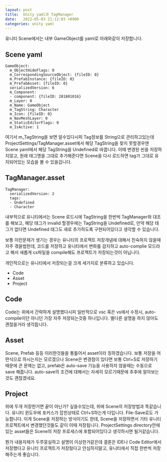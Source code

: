```yaml
---
layout: post
title:  Unity yaml과 TagManager
date:   2022-05-03 21:12:03 +0900
categories: unity yaml
---
```

유니티 Scene에서는 내부 GameObject를 yaml로 아래와같이 저장합니다.
## Scene yaml
```
GameObject:
  m_ObjectHideFlags: 0
  m_CorrespondingSourceObject: {fileID: 0}
  m_PrefabInstance: {fileID: 0}
  m_PrefabAsset: {fileID: 0}
  serializedVersion: 6
  m_Component:
  - component: {fileID: 281801016}
  m_Layer: 0
  m_Name: GameObject
  m_TagString: Character
  m_Icon: {fileID: 0}
  m_NavMeshLayer: 0
  m_StaticEditorFlags: 0
  m_IsActive: 1
```
여기서 m_TagString을 보면 알수있다시피 Tag정보를 String으로 관리하고있는데 ProjectSettings/TagManager.asset에서 해당 TagString을 찾지 못할경우엔 Scene yaml에서 해당 TagString을 Undefined로 바꿉니다. 이때 변경된 씬을 저장하지않고, 원래 태그명을 그대로 추가해준다면 Scene을 다시 로드하면 tag가 그대로 유지되어있는 모습을 볼 수 있을겁니다.

## TagManager.asset
```
TagManager:
  serializedVersion: 2
  tags:
  - Undefined
  - Character
```

내부적으로 유니티에서는 Scene 로드시에 TagString을 한번씩 TagManager와 대조를 해보고, 해당 태그가 invalid 할경우에는 TagString을 Undefined로, 만약 해당 태그가 없다면 Undefined 태그도 새로 추가하도록 구현되어있다고 생각할 수 있습니다.

보통 이런문제가 생기는 경우는 유니티의 프로젝트 저장개념에 대해서 친숙하지 않을때 자주 겪을법한데, 코드를 저장하고 유니티에서 변화를 감지하고 auto-complie 모드라고 해서 새롭게 cs파일을 compile해도 프로젝트가 저장되는것이 아닙니다.

개인적으로는 유니티에서 저장되는걸 크게 세가지로 분류하고 있습니다.

- Code
- Asset
- Project

## Code
Code는 위에서 간략하게 설명했다시피 일반적으로 vsc 혹은 vs에서 수정시, auto-compile이던 아니던 가장 자주 저장되는것중 하나입니다. 별다른 설명을 하지 않아도 괜찮을거라 생각듭니다.

## Asset
Scene, Prefab 등등 이러한것들을 통틀어서 asset이라 칭하겠습니다. 보통 저장을 어떤식으로 하시는지는 모르겠으나 Scene은 변경점이 있다면 보통 Ctrl+S로 저장하기 때문에 큰 문제는 없고, prefab은 auto-save 기능을 사용하지 않을때는 수동으로 save 해줍니다. auto-save의 조건에 대해서는 자세히 모르기때문에 추후에 알아보는것도 괜찮겠네요.

## Project
위에 두개 저장한거면 끝이 아닌가? 싶을수있는데, 위에 Scene의 저장방법과 똑같습니다. 유니티 윈도우에 포커스가 잡힌상태로 Ctrl+S하는게 다입니다. File-Save로도 가능합니다. 이게 Scene을 저장하는 방식이기도 한데, Scene을 저장하면서 기타 유니티 프로젝트에서 변경했던것들도 같이 이때 저장됩니다. ProjectSettings directory안에 있는 asset들은 Scene의 저장 프로세스에 포함되어있다고 생각하시면 될거같습니다.

뭔가 내용자체가 두루뭉실하고 설명이 이상한거같은데 결론은 IDE나 Code Editor에서 저장했다고 유니티 프로젝트가 저장됬다고 안심하지말고, 유니티에서 직접 한번씩 저장해주는게 좋습니다.